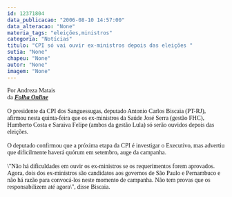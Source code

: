 ```yaml
---
id: 12371804
data_publicacao: "2006-08-10 14:57:00"
data_alteracao: "None"
materia_tags: "eleições,ministros"
categoria: "Notícias"
titulo: "CPI só vai ouvir ex-ministros depois das eleições "
sutia: "None"
chapeu: "None"
autor: "None"
imagem: "None"
---
```

<p><P><FONT face=Verdana>Por Andreza Matais<BR>da <STRONG><EM><A href=\"https://www1.folha.uol.com.br/folha/brasil/ult96u81245.shtml\" target=_blank>Folha Online</A></EM></STRONG><BR><BR>O presidente da CPI dos Sanguessugas, deputado Antonio Carlos Biscaia (PT-RJ), afirmou nesta quinta-feira que os ex-ministros da Saúde José Serra (gestão FHC), Humberto Costa e Saraiva Felipe (ambos da gestão Lula) só serão ouvidos depois das eleições.<BR><BR>O deputado confirmou que a próxima etapa da CPI é investigar o Executivo, mas advertiu que dificilmente haverá quórum em setembro, auge da campanha.<BR><BR>\"Não há dificuldades em ouvir os ex-ministros se os requerimentos forem aprovados. Agora, dois dos ex-ministros são candidatos aos governos de São Paulo e Pernambuco e não há razão para convocá-los neste momento de campanha. Não tem provas que os responsabilizem até agora\", disse Biscaia.</FONT></P> </p>
